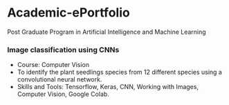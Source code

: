 # Academic-ePortfolio
Post Graduate Program in Artificial Intelligence and Machine Learning

### Image classification using CNNs
  - Course: Computer Vision
  - To identify the plant seedlings species from 12 different species using a convolutional neural network.
  - Skills and Tools: Tensorflow, Keras, CNN, Working with Images, Computer Vision, Google Colab.
